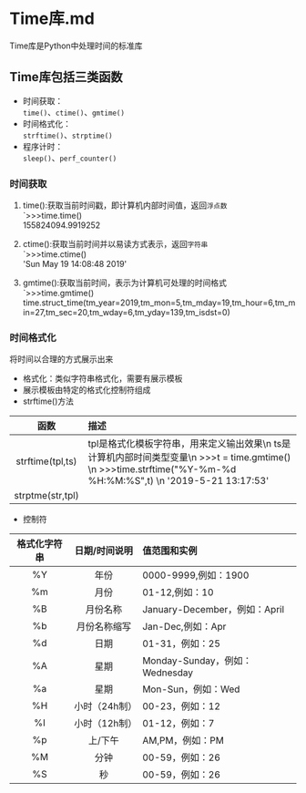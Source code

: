 Time库.md
===

Time库是Python中处理时间的标准库

Time库包括三类函数
---
- 时间获取：  
    `time()`、`ctime()`、`gmtime()`  
- 时间格式化：  
    `strftime()`、`strptime()`
- 程序计时：  
    `sleep()`、`perf_counter()`  

### **时间获取**
1. time():获取当前时间戳，即计算机内部时间值，返回`浮点数`     
`>>>time.time()   
155824094.9919252

2. ctime():获取当前时间并以易读方式表示，返回`字符串`    
`>>>time.ctime()  
'Sun May 19 14:08:48 2019'

3. gmtime():获取当前时间，表示为计算机可处理的时间格式  
`>>>time.gmtime()  
time.struct_time(tm_year=2019,tm_mon=5,tm_mday=19,tm_hour=6,tm_min=27,tm_sec=20,tm_wday=6,tm_yday=139,tm_isdst=0)

### **时间格式化**  
将时间以合理的方式展示出来  
- 格式化：类似字符串格式化，需要有展示模板
- 展示模板由特定的格式化控制符组成
- strftime()方法  

|函数|描述|
|:---:|:---
|strftime(tpl,ts)|tpl是格式化模板字符串，用来定义输出效果\n ts是计算机内部时间类型变量\n >>>t = time.gmtime() \n >>>time.strftime("%Y-%m-%d %H:%M:%S",t) \n '2019-5-21 13:17:53'
 |strptme(str,tpl)| 
- 控制符

|格式化字符串|日期/时间说明|值范围和实例
|:---:|:---:|:---
%Y|年份|0000-9999,例如：1900
%m|月份|01-12,例如：10
%B|月份名称|January-December，例如：April
%b|月份名称缩写|Jan-Dec,例如：Apr
%d|日期|01-31，例如：25
%A|星期|Monday-Sunday，例如：Wednesday
%a|星期|Mon-Sun，例如：Wed
%H|小时（24h制）|00-23，例如：12
%I|小时（12h制）|01-12，例如：7
%p|上/下午|AM,PM，例如：PM
%M|分钟|00-59，例如：26
%S|秒|00-59，例如：26





